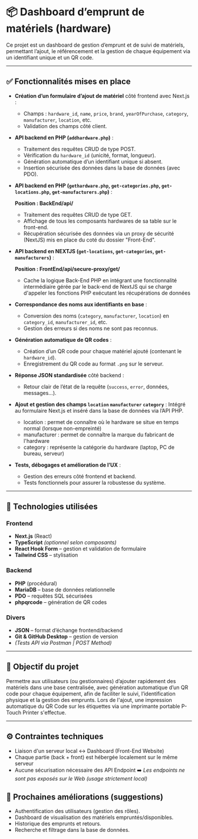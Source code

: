 # 📦 Dashboard d’emprunt de matériels (hardware)

Ce projet est un dashboard de gestion d’emprunt et de suivi de matériels, permettant l’ajout, le référencement et la gestion de chaque équipement via un identifiant unique et un QR code.

---

## ✅ Fonctionnalités mises en place

- **Création d’un formulaire d’ajout de matériel** côté frontend avec Next.js :
  - Champs : `hardware_id`, `name`, `price`, `brand`, `yearOfPurchase`, `category`, `manufacturer`, `location`, etc.
  - Validation des champs côté client.

- **API backend en PHP (`addhardware.php`)** :
  - Traitement des requêtes CRUD de type POST.
  - Vérification du `hardware_id` (unicité, format, longueur).
  - Génération automatique d’un identifiant unique si absent.
  - Insertion sécurisée des données dans la base de données (avec PDO).

- **API backend en PHP (`gethardware.php`, `get-categories.php`, `get-locations.php`, `get-manufacturers.php`)** :

   **Position : BackEnd/api/**
  - Traitement des requêtes CRUD de type GET.
  - Affichage de tous les composants hardwares de sa table sur le front-end.
  - Récupération sécurisée des données via un proxy de sécurité (NextJS) mis en place du coté du dossier "Front-End".

- **API backend en NEXTJS (`get-locations`, `get-categories`, `get-manufacturers`)** :

  **Position : FrontEnd/api/secure-proxy/get/**
  - Cache la logique Back-End PHP en intégrant une fonctionnalité intermédiaire gérée par le back-end de NextJS qui se charge d'appeler les fonctions PHP exécutant les récupérations de données

- **Correspondance des noms aux identifiants en base** :
  - Conversion des noms (`category`, `manufacturer`, `location`) en `category_id`, `manufacturer_id`, etc.
  - Gestion des erreurs si des noms ne sont pas reconnus.

- **Génération automatique de QR codes** :
  - Création d’un QR code pour chaque matériel ajouté (contenant le `hardware_id`).
  - Enregistrement du QR code au format `.png` sur le serveur.

- **Réponse JSON standardisée** côté backend :
  - Retour clair de l’état de la requête (`success`, `error`, données, messages…).

- **Ajout et gestion des champs `location` `manufacturer` `category`** :
    Intégré au formulaire Next.js et inséré dans la base de données via l’API PHP.
  - location : permet de connaître où le hardware se situe en temps normal (lorsque non-empreinté)
  - manufacturer : permet de connaître la marque du fabricant de l'hardware
  - category : représente la catégorie du hardware (laptop, PC de bureau, serveur)

- **Tests, débogages et amélioration de l’UX** :
  - Gestion des erreurs côté frontend et backend.
  - Tests fonctionnels pour assurer la robustesse du système.

---

## 🧰 Technologies utilisées

### Frontend
- **Next.js** (React)
- **TypeScript** *(optionnel selon composants)*
- **React Hook Form** – gestion et validation de formulaire
- **Tailwind CSS** – stylisation

### Backend
- **PHP** (procédural)
- **MariaDB** – base de données relationnelle
- **PDO** – requêtes SQL sécurisées
- **phpqrcode** – génération de QR codes

### Divers
- **JSON** – format d’échange frontend/backend
- **Git & GitHub Desktop** – gestion de version
- *(Tests API via Postman | POST Method)*

---

## 📌 Objectif du projet

Permettre aux utilisateurs (ou gestionnaires) d’ajouter rapidement des matériels dans une base centralisée, avec génération automatique d’un QR code pour chaque équipement, afin de faciliter le suivi, l’identification physique et la gestion des emprunts. Lors de l'ajout, une impression automatique du QR Code sur les étiquettes via une imprimante portable P-Touch Printer s'effectue. 

---

## ⚙️ Contraintes techniques

- Liaison d'un serveur local ↔️ Dashboard (Front-End Website)
- Chaque partie (back + front) est hébergée localement sur le même serveur
- Aucune sécurisation nécessaire des API Endpoint
  ➡️ *Les endpoints ne sont pas exposés sur le Web (usage strictement local)*

## 🚧 Prochaines améliorations (suggestions)

- Authentification des utilisateurs (gestion des rôles).
- Dashboard de visualisation des matériels empruntés/disponibles.
- Historique des emprunts et retours.
- Recherche et filtrage dans la base de données.

